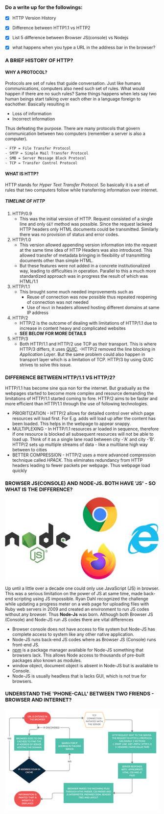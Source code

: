 ### Do a write up for the followings:
- [x] HTTP Version History
- [x] Difference between HTTP1.1 vs HTTP2 
- [x] List 5 difference between Browser JS(console) vs Nodejs
- [x] what happens when you type a URL in the address bar in the browser?


### A BRIEF HISTORY OF HTTP?
#### WHY A PROTOCOL?

Protocols are set of rules that guide conversation. Just like humans communications, computers also need such set of rules. What would happen if there are no such rules? Same things happens when lets say two human beings start talking over each other in a language foreign to eachother. Basically resulting in
- Loss of information
- Incorrect information

Thus defeating the purpose. There are many protocols that govern communication between two computers (remember a server is also a computer).
```
- FTP = File Transfer Protocol
- SMTP = Simple Mail Transfer Protocol
- SMB = Server Message Block Protocol 
- TCP = Transfer Control Protocol
```

#### WHAT IS HTTP?

HTTP stands for *Hyper Text Transfer Protocol*. So basically it is a set of rules that two computers follow while transferring information over internet.

##### TIMELINE OF HTTP

1. HTTP/0.9
   - This was the initial version of HTTP. Request consisted of a single line and only `GET` method was possible. Since the request lackeed HTTP headers only HTML documents could be transmitted. Similarly there was no provision of status and error codes.
2. HTTP/1.0
   - This version allowed appending version information into the request at the same time idea of HTTP Headers was also introduced. This allowed transfer of metadata bringing in flexibility of transmitting documents other than simple HTML.
   - But these features were not added in a concrete institutionalized way, leading to difficulties in operation. Parallel to this a much more standardized approach was in progress the result of which was HTML/1.1
3. HTTP/1.1
   - This brought some much needed improvements such as
      - Reuse of connection was now possible thus repeated reopening of connection was not needed
      - Use of `Host` in headers allowed hosting different domains at same IP address
4. HTTP/2
   - HTTP/2 is the outcome of dealing with limitations of HTTP/1.1 due to increase in content heavy and complicated websites
   - **SEE BELOW FOR MORE DETAILS**
5. HTTP/3
   - Both HTTP/1.1 and HTTP/2 use TCP as their transport. This is where HTTP/3 differs, it uses [QUIC](https://en.wikipedia.org/wiki/QUIC). 
   -HTTP/2 removed the line blocking in *Application Layer*. But the same problem could also happen in transport layer which is a limitation of TCP. HTTP/3 by using QUIC strives to solve this issue.


### DIFFERENCE BETWEEN HTTP/1.1 VS HTTP/2?

HTTP/1.1 has become sine qua non for the internet. But gradually as the webpages started to become more complex and resource demanding the limitations of HTTP/1.1 started coming to fore. HTTP/2 aims to be faster and more efficient than HTTP/1.1 through the use of following technologies.
- PRIORITIZATION - HTTP/2 allows for detailed control over which page resources will load first. For E.g. adds will load up after the content has been loaded. This helps in the webpage to appear snappy.
- MULTIPLEXING - In HTTP/1.1 resources ar loaded in sequence, therefore if one resource is blocked all subsequent resources will not be able to load up. Think of it as a single lane road between city -'A' and city -'B'. HTTP/2 sets up multiple streams of data - like a multilane high way between to cities
- BETTER COMPRESSION - HTTP/2 uses a more advanced compression technique called *HPACK*. This eliminates redundancy from HTTP headers leading to fewer packets per webpage. Thus webpage load quickly




### BROWSER JS(CONSOLE) AND NODE-JS. BOTH HAVE 'JS' - SO WHAT IS THE DIFFERENCE?

![NODE VS BROWSER](image/Img-node-vs-browser.jpg)

Up until a little over a decade one could only use JavaScript (JS) in browser. This was a serious limitation on the power of JS at same time, made back-end scripting using JS impossible. Ryan Dahl recognized the challenge while updating a progress meter on a web page for uploading files with Ruby web servers in 2009 and created an environment to run JS codes without any browser. Thus **Node-Js** was born. Although both Browser JS (Console) and Node-JS run JS codes there are vital differences
- Browser console does not have access to file system but Node-JS has complete access to system like any other native application.
- Node-JS runs back-end JS codes where as Browser JS (Console) runs front-end JS.
- [npm](https://www.npmjs.com/) is a package manager available for Node-JS something that browsers lack. This allows Node access to thousands of pre-built packages also known as modules.
- window object, document object is absent in Node-JS but is available to Console.
- Node-JS is usually headless that is lacks GUI, which is not true for browsers.


### UNDERSTAND THE 'PHONE-CALL' BETWEEN TWO FRIENDS - BROWSER AND INTERNET? 
![BROWSER-SERVER-FLOW](image/browser-server-url-flow-copy.jpg)

